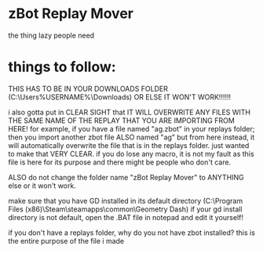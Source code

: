 # zBot Replay Mover
the thing lazy people need

# things to follow:

THIS HAS TO BE IN YOUR DOWNLOADS FOLDER
(C:\Users\%USERNAME%\Downloads)
OR ELSE IT WON'T WORK!!!!!!

i also gotta put in CLEAR SIGHT that IT WILL OVERWRITE ANY FILES WITH THE SAME NAME OF THE REPLAY
THAT YOU ARE IMPORTING FROM HERE!
for example, if you have a file named "ag.zbot" in your replays folder; then you import another zbot file
ALSO named "ag" but from here instead, it will automatically overwrite the file that is in the replays folder.
just wanted to make that VERY CLEAR. if you do lose any macro, it is not my fault as this file is here for its
purpose and there might be people who don't care.

ALSO do not change the folder name "zBot Replay Mover" to ANYTHING else or it won't work.

make sure that you have GD installed in its default directory
(C:\Program Files (x86)\Steam\steamapps\common\Geometry Dash) 
if your gd install directory is not default, open the .BAT file in notepad and edit it yourself!

if you don't have a replays folder, why do you not have zbot installed?
this is the entire purpose of the file i made